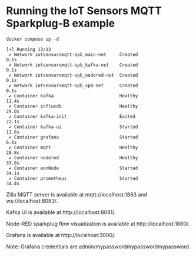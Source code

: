 # Running the IoT Sensors MQTT Sparkplug-B example

```
docker compose up -d
```
```
[+] Running 13/13
 ✔ Network iotsensorsmqtt-spb_main-net     Created                                                                                                           0.1s
 ✔ Network iotsensorsmqtt-spb_kafka-net    Created                                                                                                           0.1s
 ✔ Network iotsensorsmqtt-spb_nodered-net  Created                                                                                                           0.1s
 ✔ Network iotsensorsmqtt-spb_spB-net      Created                                                                                                           0.1s
 ✔ Container kafka                         Healthy                                                                                                          11.4s
 ✔ Container influxdb                      Healthy                                                                                                          29.0s
 ✔ Container kafka-init                    Exited                                                                                                           22.1s
 ✔ Container kafka-ui                      Started                                                                                                          11.6s
 ✔ Container grafana                       Started                                                                                                           6.6s
 ✔ Container mqtt                          Healthy                                                                                                          28.8s
 ✔ Container nodered                       Healthy                                                                                                          33.8s
 ✔ Container eonNode                       Started                                                                                                          34.1s
 ✔ Container prometheus                    Started                                                                                                          34.4s
 ```

Zilla MQTT server is available at mqtt://localhost:1883 and ws://localhost:8083/.

Kafka UI is available at http://localhost:8081/.

Node-RED sparkplug flow visualization is available at http://localhost:1880/.

Grafana is available at http://localhost:3000/.

Note: Grafana credentials are admin/mypasswordmypasswordmypassword.
